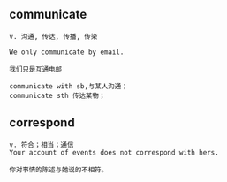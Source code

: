 ## communicate
```
v. 沟通, 传达, 传播, 传染

We only communicate by email.

我们只是互通电邮

communicate with sb,与某人沟通；
communicate sth 传达某物；
```
## correspond
```
v. 符合；相当；通信
Your account of events does not correspond with hers.

你对事情的陈述与她说的不相符。
```